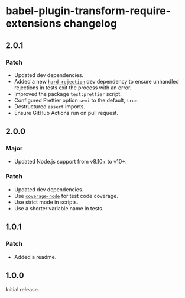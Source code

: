 # babel-plugin-transform-require-extensions changelog

## 2.0.1

### Patch

- Updated dev dependencies.
- Added a new [`hard-rejection`](https://npm.im/hard-rejection) dev dependency to ensure unhandled rejections in tests exit the process with an error.
- Improved the package `test:prettier` script.
- Configured Prettier option `semi` to the default, `true`.
- Destructured `assert` imports.
- Ensure GitHub Actions run on pull request.

## 2.0.0

### Major

- Updated Node.js support from v8.10+ to v10+.

### Patch

- Updated dev dependencies.
- Use [`coverage-node`](https://npm.im/coverage-node) for test code coverage.
- Use strict mode in scripts.
- Use a shorter variable name in tests.

## 1.0.1

### Patch

- Added a readme.

## 1.0.0

Initial release.
